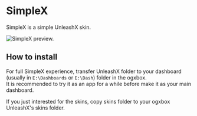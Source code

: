 # SimpleX

SimpleX is a simple UnleashX skin.

![SimpleX preview.](simplex.gif)

## How to install

For full SimpleX experience, transfer UnleashX folder to your dashboard (usually in `E:\Dashboards` or `E:\Dash`) folder in the ogxbox.  \
It is recommended to try it as an app for a while before make it as your main dashboard.

If you just interested for the skins, copy skins folder to your ogxbox UnleashX's skins folder.

